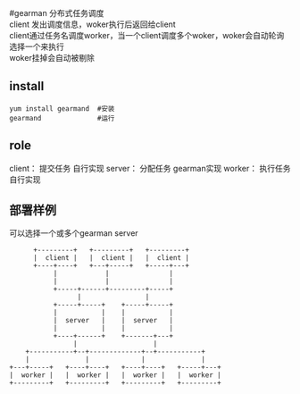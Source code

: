 #gearman 
分布式任务调度  
client 发出调度信息，woker执行后返回给client  
client通过任务名调度worker，当一个client调度多个woker，woker会自动轮询选择一个来执行  
woker挂掉会自动被剔除  


## install
```shell 
yum install gearmand  #安装
gearmand              #运行
```


## role
client： 提交任务    自行实现
server： 分配任务    gearman实现
worker： 执行任务    自行实现


## 部署样例 
可以选择一个或多个gearman server
```
      +---------+   +---------+   +---------+
      |  client |   |  client |   |  client |
      +----+----+   +---+-----+   +-----+---+
           |            |               |
           |            |               |
           +-----+------+---------+-----+
                 |                |
           +-----+-----+    +-----+-----+
           |           |    |           |
           |  server   |    |  server   |
           |           |    |           |
           +----+------+    +-------+---+
                |                   |
    +-----------+--+-------------+--+-----------+
    |              |             |              |
+---+-----+   +----+----+   +----+----+   +-----+---+
|  worker |   |  worker |   |  worker |   |  worker |
+---------+   +---------+   +---------+   +---------+
```
